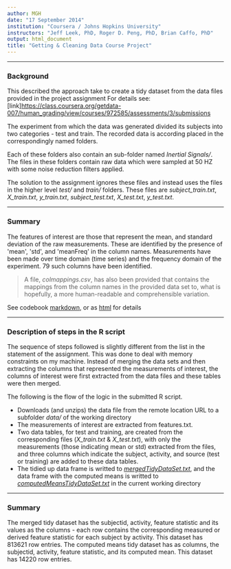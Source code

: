 ```yaml
---
author: MGH
date: "17 September 2014"
institution: "Coursera / Johns Hopkins University"
instructors: "Jeff Leek, PhD, Roger D. Peng, PhD, Brian Caffo, PhD"
output: html_document
title: "Getting & Cleaning Data Course Project"
---
```


***
### Background
This described the approach take to create a tidy dataset from the data files provided in the project assignment 
 For details see: [link]https://class.coursera.org/getdata-007/human_grading/view/courses/972585/assessments/3/submissions
 
The experiment from which the data was generated divided its subjects into two categories - test and train. The recorded
data is according placed in the correspondingly named folders. 

Each of these folders also contain an sub-folder named *Inertial Signals/*. The files in these folders contain raw data
which were sampled at 50 HZ with some noise reduction filters applied. 

The solution to the assignment ignores these files and instead uses the files in the higher level *test/* and *train/* folders. These files are *subject_train.txt*, *X_train.txt*, *y_train.txt*, *subject_test.txt*, *X_test.txt*, *y_test.txt*.


***
### Summary
The features of interest are those that represent the mean, and standard deviation of the raw measurements. These are identified by the presence of 'mean', 'std', and 'meanFreq' in the column names. Measurements have been made over time domain (time series) and the frequency domain of the experiment. 79 such columns have been identified. 

> A file, *colmappings.csv*, has also been provided that contains the mappings from the column names in the provided data set to, what is hopefully, a more human-readable and comprehensible variation.

See codebook [markdown](CodeBook.md), or as [html](CodeBook.html) for details
 

***
### Description of steps in the R script
The sequence of steps followed is slightly different from the list in the statement of the assignment. This was done to deal with memory constraints on my machine. 
Instead of merging the data sets and then extracting the columns that represented the measurements of interest, the columns of interest were first extracted from
the data files and these tables were then merged. 

The following is the flow of the logic in the submitted R script.

* Downloads (and unzips) the data file from the remote location URL to a subfolder *data/* of the working directory
* The measurements of interest are extracted from features.txt. 
* Two data tables, for test and training, are created from the corresponding files (*X_train.txt* & *X_test.txt*), with only the measurements (those indicating mean or std) extracted from the files, and three columns which indicate the subject, activity, and source (test or training) are added to these data tables. 
* The tidied up data frame is writted to [*mergedTidyDataSet.txt*](mergedTidyDataSet.txt), and the data frame with the computed means is writted to [*computedMeansTidyDataSet.txt*](computedMeansTidyDataSet.txt) in the current working directory


***
### Summary
The merged tidy dataset has the subjectid, activity, feature statistic and its values as the columns -  each row contains the corresponding measured or derived feature statistic for each subject by activity. This dataset has 813621 row entries.
The computed means tidy dataset has as columns, the subjectid, activity, feature statistic, and its computed mean. This dataset has 14220 row entries.


